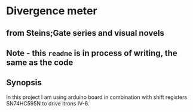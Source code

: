# Divergence meter

## from Steins;Gate series and visual novels

## Note - this `readme` is in process of writing, the same as the code

## Synopsis

In this project I am using arduino board in combination with shift registers SN74HC595N to drive itrons IV-6.
